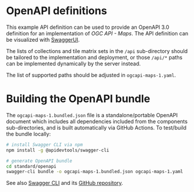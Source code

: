 # OpenAPI definitions

This example API definition can be used to provide an OpenAPI 3.0 definition for an implementation of _OGC API - Maps_.
The API definition can be visualized with [SwaggerUI](https://petstore.swagger.io/?url=https://raw.githubusercontent.com/opengeospatial/ogcapi-maps/master/openapi/ogcapi-maps-1.bundled.json).

The lists of collections and tile matrix sets in the `/api` sub-directory should be tailored to the implementation and deployment, or those `/api/*` paths can be implemented dynamically by the server instead.

The list of supported paths should be adjusted in `ogcapi-maps-1.yaml`.

# Building the OpenAPI bundle

The `ogcapi-maps-1.bundled.json` file is a standalone/portable OpenAPI document which includes all dependencies included from the components sub-directories, and is built automatically via GitHub Actions.  To test/build the bundle locally:

```bash
# install Swagger CLI via npm
npm install -g @apidevtools/swagger-cli

# generate OpenAPI bundle
cd standard/openapi
swagger-cli bundle -o ogcapi-maps-1.bundled.json ogcapi-maps-1.yaml
```

See also [Swagger CLI](https://apitools.dev/swagger-cli/) and its [GitHub repository](https://github.com/APIDevTools/swagger-cli).
